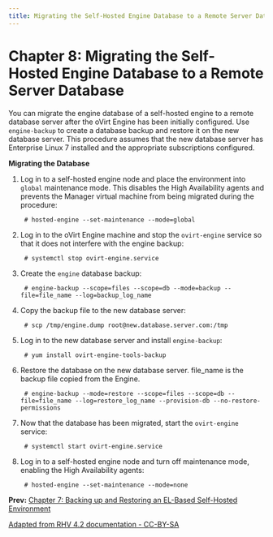 ```yaml
---
title: Migrating the Self-Hosted Engine Database to a Remote Server Database
---
```


# Chapter 8: Migrating the Self-Hosted Engine Database to a Remote Server Database

You can migrate the engine database of a self-hosted engine to a remote database server after the oVirt Engine has been initially configured. Use `engine-backup` to create a database backup and restore it on the new database server. This procedure assumes that the new database server has Enterprise Linux 7 installed and the appropriate subscriptions configured.

**Migrating the Database**

1. Log in to a self-hosted engine node and place the environment into `global` maintenance mode. This disables the High Availability agents and prevents the Manager virtual machine from being migrated during the procedure:

        # hosted-engine --set-maintenance --mode=global

2. Log in to the oVirt Engine machine and stop the `ovirt-engine` service so that it does not interfere with the engine backup:

        # systemctl stop ovirt-engine.service

3. Create the `engine` database backup:

        # engine-backup --scope=files --scope=db --mode=backup --file=file_name --log=backup_log_name

4. Copy the backup file to the new database server:

        # scp /tmp/engine.dump root@new.database.server.com:/tmp

5. Log in to the new database server and install `engine-backup`:

        # yum install ovirt-engine-tools-backup

6. Restore the database on the new database server. file_name is the backup file copied from the Engine.

        # engine-backup --mode=restore --scope=files --scope=db --file=file_name --log=restore_log_name --provision-db --no-restore-permissions

7. Now that the database has been migrated, start the `ovirt-engine` service:

        # systemctl start ovirt-engine.service

8. Log in to a self-hosted engine node and turn off maintenance mode, enabling the High Availability agents:

        # hosted-engine --set-maintenance --mode=none

**Prev:** [Chapter 7: Backing up and Restoring an EL-Based Self-Hosted Environment](../chap-Backing_up_and_Restoring_an_EL-Based_Self-Hosted_Environment)

[Adapted from RHV 4.2 documentation - CC-BY-SA](https://access.redhat.com/documentation/en-us/red_hat_virtualization/4.2/html/self-hosted_engine_guide/chap-migrating_databases)
